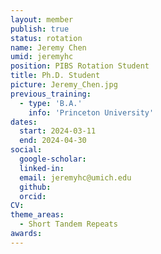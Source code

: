 ```yaml
---
layout: member
publish: true
status: rotation
name: Jeremy Chen
umid: jeremyhc
position: PIBS Rotation Student
title: Ph.D. Student 
picture: Jeremy_Chen.jpg
previous_training:
  - type: 'B.A.'
    info: 'Princeton University'
dates:
  start: 2024-03-11
  end: 2024-04-30
social: 
  google-scholar: 
  linked-in: 
  email: jeremyhc@umich.edu
  github:
  orcid:
CV: 
theme_areas:
  - Short Tandem Repeats
awards:
---
```


